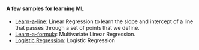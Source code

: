 #### A few samples for learning ML  
- [Learn-a-line](Learn-a-line.ipynb): Linear Regression to learn the slope and intercept of a line that passes through a set of points that we define.
- [Learn-a-formula](Learn-a-formula.ipynb): Multivariate Linear Regression.
- [Logistic Regression](LogisticRegression.ipynb): Logistic Regression
